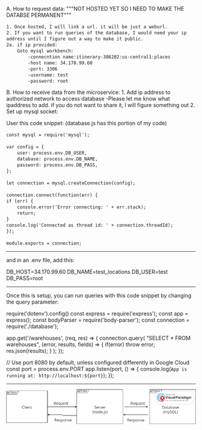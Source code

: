 A. How to request data:
    """NOT HOSTED YET SO I NEED TO MAKE THE DATABSE PERMANENT"""
    
    1. Once hosted, I will link a url. it will be just a weburl. 
    2. If you want to run queries of the database, I would need your ip address until I figure out a way to make it public. 
    2a. if ip provided:
        Goto mysql workbench:
            -connecntion name:itinerary-386202:us-central1:places
            -host name: 34.170.99.60
            -port: 3306
            -username: test
            -password: root

B. How to receive data from the microservice:
    1. Add ip address to authorized network to access database
        -Please let me know what ipaddress to add. if you do not want to share it, I will figure something out
    2. Set up mysql socket:

User this code snippet: (database.js has this portion of my code)

    const mysql = require('mysql');

    var config = {
        user: process.env.DB_USER,
        database: process.env.DB_NAME,
        password: process.env.DB_PASS,
    };

    let connection = mysql.createConnection(config);

    connection.connect(function(err) {
    if (err) {
        console.error('Error connecting: ' + err.stack);
        return;
    }
    console.log('Connected as thread id: ' + connection.threadId);
    });

    module.exports = connection;
-----------------------------------------------------------------------------

and in an .env file, add this:

DB_HOST=34.170.99.60
DB_NAME=test_locations
DB_USER=test
DB_PASS=root

---------------------------------------------------------------------------

Once this is setup, you can run queries with this code snippet by changing the query parameter:

require('dotenv').config()
const express = require('express');
const app = express();
const bodyParser = require('body-parser');
const connection = require('./database');



app.get('/warehouses', (req, res) => {
  connection.query(
    "SELECT * FROM warehouses",
    (error, results, fields) => {
      if(error) throw error;
      res.json(results);
    }
  );
});

// Use port 8080 by default, unless configured differently in Google Cloud
const port = process.env.PORT
app.listen(port, () => {
   console.log(`App is running at: http://localhost:${port}`);
});


---------------------------------------------------------------------
![alt text](rest\ULM.png)